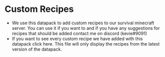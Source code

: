 # Custom Recipes

- We use this datapack to add custom recipes to our survival minecraft server. You can use it if you want to and if you have any suggestions for recipes that should be added contact me on discord (kevie#9091)
- If you want to see every custom recipe we have added with this datapack click here. This file will only display the recipes from the latest version of the datapack.
